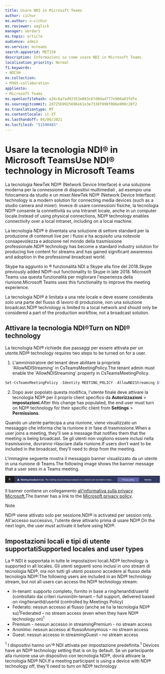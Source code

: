 ```yaml
---
title: Usare NDI in Microsoft Teams
author: cichur
ms.author: v-cichur
ms.reviewer: aaglick
manager: serdars
ms.topic: article
audience: admin
ms.service: msteams
search.appverid: MET150
description: Informazioni su come usare NDI in Microsoft Teams.
localization_priority: Normal
f1.keywords:
- NOCSH
ms.collection:
- M365-collaboration
appliesto:
- Microsoft Teams
ms.openlocfilehash: e26c6a7ad92353e083c67d0dad777e980a83fdfe
ms.sourcegitcommit: 2d725b9925696e61e3e7338f890f086e009c28f2
ms.translationtype: MT
ms.contentlocale: it-IT
ms.lasthandoff: 04/06/2021
ms.locfileid: "51598465"
---
```

# <a name="use-ndi-technology-in-microsoft-teams"></a><span data-ttu-id="5a243-103">Usare la tecnologia NDI® in Microsoft Teams</span><span class="sxs-lookup"><span data-stu-id="5a243-103">Use NDI® technology in Microsoft Teams</span></span>

 <span data-ttu-id="5a243-104">La tecnologia NewTek NDI® (Network Device Interface) è una soluzione moderna per la connessione di dispositivi multimediali , ad esempio una fotocamera da studio e un mixer.</span><span class="sxs-lookup"><span data-stu-id="5a243-104">NewTek NDI® (Network Device Interface) technology is a modern solution for connecting media devices (such as a studio camera and mixer).</span></span> <span data-ttu-id="5a243-105">Invece di usare connessioni fisiche, la tecnologia NDI® consente la connettività su una Intranet locale, anche in un computer locale.</span><span class="sxs-lookup"><span data-stu-id="5a243-105">Instead of using physical connections, NDI® technology enables connectivity over a local intranet, including on a local machine.</span></span>

<span data-ttu-id="5a243-106">La tecnologia NDI® è diventata una soluzione di settore standard per la produzione di contenuti live per i flussi e ha acquisito una notevole consapevolezza e adozione nel mondo della trasmissione professionale.</span><span class="sxs-lookup"><span data-stu-id="5a243-106">NDI® technology has become a standard industry solution for producing live content for streams and has gained significant awareness and adoption in the professional broadcast world.</span></span>

<span data-ttu-id="5a243-107">Skype ha aggiunto in ® funzionalità NDI a Skype alla fine del 2018.</span><span class="sxs-lookup"><span data-stu-id="5a243-107">Skype previously added NDI®-out functionality to Skype in late 2018.</span></span> <span data-ttu-id="5a243-108">Microsoft Teams usa questa funzionalità per migliorare l'esperienza della riunione.</span><span class="sxs-lookup"><span data-stu-id="5a243-108">Microsoft Teams uses this functionality to improve the meeting experience.</span></span>

<span data-ttu-id="5a243-109">La tecnologia NDI® è limitata a una rete locale e deve essere considerata solo una parte del flusso di lavoro di produzione, non una soluzione broadcast.</span><span class="sxs-lookup"><span data-stu-id="5a243-109">NDI® technology is limited to a local network and should only be considered a part of the production workflow, not a broadcast solution.</span></span>

## <a name="turn-on-ndi-technology"></a><span data-ttu-id="5a243-110">Attivare la tecnologia NDI®</span><span class="sxs-lookup"><span data-stu-id="5a243-110">Turn on NDI® technology</span></span>

<span data-ttu-id="5a243-111">La tecnologia NDI® richiede due passaggi per essere attivata per un utente.</span><span class="sxs-lookup"><span data-stu-id="5a243-111">NDI® technology requires two steps to be turned on for a user.</span></span>

1. <span data-ttu-id="5a243-112">L'amministratore del tenant deve abilitare la proprietà 'AllowNDIStreaming' in CsTeamsMeetingPolicy.</span><span class="sxs-lookup"><span data-stu-id="5a243-112">The tenant admin must enable the 'AllowNDIStreaming' property in CsTeamsMeetingPolicy.</span></span>

```PowerShell
Set-CsTeamsMeetingPolicy -Identity MEETING_POLICY -AllowNDIStreaming $true
```

2. <span data-ttu-id="5a243-113">Dopo aver popolato questa modifica, l'utente finale deve attivare la tecnologia NDI® per il proprio client specifico da **Autorizzazioni**  >  **impostazioni.**</span><span class="sxs-lookup"><span data-stu-id="5a243-113">After this change has populated, the end user must turn on NDI® technology for their specific client from **Settings** > **Permissions**.</span></span>

<span data-ttu-id="5a243-114">Quando un utente partecipa a una riunione, viene visualizzato un messaggio che informa che la riunione è in fase di trasmissione.</span><span class="sxs-lookup"><span data-stu-id="5a243-114">When a user joins a meeting, they'll see a message that notifies them that the meeting is being broadcast.</span></span> <span data-ttu-id="5a243-115">Se gli utenti non vogliono essere inclusi nella trasmissione, dovranno rilasciare dalla riunione.</span><span class="sxs-lookup"><span data-stu-id="5a243-115">If users don’t want to be included in the broadcast, they’ll need to drop from the meeting.</span></span>

<span data-ttu-id="5a243-116">L'immagine seguente mostra il messaggio banner visualizzato da un utente in una riunione di Teams.</span><span class="sxs-lookup"><span data-stu-id="5a243-116">The following image shows the banner message that a user sees in a Teams meeting.</span></span>

![striscione ® tecnologia NDI che viene visualizzato in una riunione di Teams.](media/NDI-disclosure.png)

<span data-ttu-id="5a243-118">Il banner contiene un collegamento [all'informativa sulla privacy Microsoft.](https://aka.ms/teamsprivacy)</span><span class="sxs-lookup"><span data-stu-id="5a243-118">The banner has a link to the [Microsoft privacy policy](https://aka.ms/teamsprivacy).</span></span>

> [!NOTE]
> <span data-ttu-id="5a243-119">NDI® viene attivato solo per sessione.</span><span class="sxs-lookup"><span data-stu-id="5a243-119">NDI® is activated per session only.</span></span> <span data-ttu-id="5a243-120">All'accesso successivo, l'utente deve attivarlo prima di usare NDI®.</span><span class="sxs-lookup"><span data-stu-id="5a243-120">On the next login, the user must activate it before using NDI®.</span></span>

## <a name="supported-locales-and-user-types"></a><span data-ttu-id="5a243-121">Impostazioni locali e tipi di utente supportati</span><span class="sxs-lookup"><span data-stu-id="5a243-121">Supported locales and user types</span></span>

<span data-ttu-id="5a243-122">La ® NDI è supportata in tutte le impostazioni locali.</span><span class="sxs-lookup"><span data-stu-id="5a243-122">NDI® technology is supported in all locales.</span></span> <span data-ttu-id="5a243-123">Gli utenti seguenti sono inclusi in uno stream di tecnologia NDI®, ma non tutti gli utenti possono accedere al flusso della tecnologia NDI®:</span><span class="sxs-lookup"><span data-stu-id="5a243-123">The following users are included in an NDI® technology stream, but not all users can access the NDI® technology stream:</span></span>

- <span data-ttu-id="5a243-124">In-tenant: supporto completo, fornito in base a ring/tenantId/userId (controllato dai criteri riunioni)</span><span class="sxs-lookup"><span data-stu-id="5a243-124">In-tenant – full support, delivered based on ring/tenantId/userId (controlled by Meetings Policy)</span></span>
- <span data-ttu-id="5a243-125">Federato: nessun accesso al flusso (anche se ha la tecnologia NDI® su)<sup>1</sup></span><span class="sxs-lookup"><span data-stu-id="5a243-125">Federated – no stream access (even when they have NDI® technology on)<sup>1</sup></span></span>
- <span data-ttu-id="5a243-126">Premium - nessun accesso in streaming</span><span class="sxs-lookup"><span data-stu-id="5a243-126">Premium - no stream access</span></span>
- <span data-ttu-id="5a243-127">Anonimo: nessun accesso al flusso</span><span class="sxs-lookup"><span data-stu-id="5a243-127">Anonymous – no stream access</span></span>
- <span data-ttu-id="5a243-128">Guest: nessun accesso in streaming</span><span class="sxs-lookup"><span data-stu-id="5a243-128">Guest – no stream access</span></span>  

<span data-ttu-id="5a243-129"><sup>1</sup> I dispositivi hanno un'® NDI attivata per impostazione predefinita.</span><span class="sxs-lookup"><span data-stu-id="5a243-129"><sup>1</sup> Devices have an NDI® technology setting that is on by default.</span></span> <span data-ttu-id="5a243-130">Se un partecipante alla riunione usa un dispositivo con tecnologia NDI®, dovrà attivare la tecnologia NDI® NDI.</span><span class="sxs-lookup"><span data-stu-id="5a243-130">If a meeting participant is using a device with NDI® technology off, they'll need to turn on NDI® technology.</span></span>
